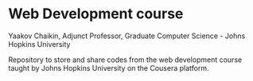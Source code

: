 # Web Development course
Yaakov Chaikin, Adjunct Professor, Graduate Computer Science - Johns Hopkins University

Repository to store and share codes from the web development course taught by Johns Hopkins University on the Cousera platform.
